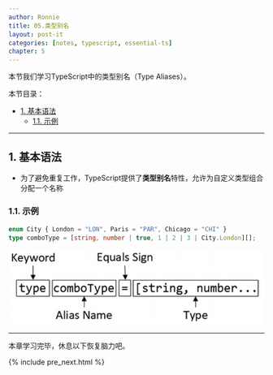 ```yaml
---
author: Ronnie
title: 05.类型别名
layout: post-it
categories: [notes, typescript, essential-ts]
chapter: 5
---
```


<!-- # 类型别名（Type Aliases） -->
本节我们学习TypeScript中的类型别名（Type Aliases）。

本节目录：
<!-- TOC -->

- [1. 基本语法](#1-基本语法)
    - [1.1. 示例](#11-示例)

<!-- /TOC -->

---

## 1. 基本语法
- 为了避免重复工作，TypeScript提供了**类型别名**特性，允许为自定义类型组合分配一个名称

### 1.1. 示例

```typescript
enum City { London = "LON", Paris = "PAR", Chicago = "CHI" }
type comboType = [string, number | true, 1 | 2 | 3 | City.London][];
```

![type_aliases](/assets/images/TypeScript学习笔记/Essential-TypeScript/type_aliases.png)

---

本章学习完毕，休息以下恢复脑力吧。

{% include pre_next.html %}
